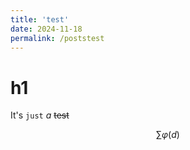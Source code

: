 ```yaml
---
title: 'test'
date: 2024-11-18
permalink: /poststest
---
```


# h1

It's `just` *a* ~~test~~ 

$$\sum\varphi(d)$$